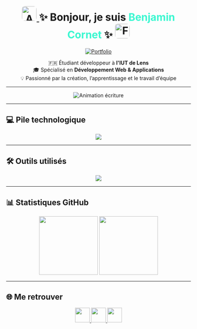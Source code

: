 <h1 align="center">
  <a href="#english-version">
    <img src="https://flagcdn.com/gb.svg" height="40" style="border-radius:8px;" alt="Anglais"/>
  </a>
  ✨ Bonjour, je suis <span style="color:#3AF7D0;">Benjamin Cornet</span> ✨
  <a href="https://github.com/BenjaminC62/BenjaminC62/blob/master/README-FR.md">
    <img src="https://flagcdn.com/fr.svg" height="40" style="border-radius:8px;" alt="Français"/>
  </a>
</h1>

<p align="center">
  <a href="https://cornetbenjaminportfolio.netlify.app/" target="_blank">
    <img src="https://img.shields.io/badge/🌐 Mon%20Portfolio-00CFFF?style=for-the-badge&logo=vercel&logoColor=white" alt="Portfolio"/>
  </a>
</p>

<p align="center">
  🇫🇷 Étudiant développeur à <strong>l'IUT de Lens</strong><br>
  🎓 Spécialisé en <strong>Développement Web & Applications</strong><br>
  💡 Passionné par la création, l’apprentissage et le travail d’équipe
</p>

---

<p align="center">
  <img src="https://readme-typing-svg.herokuapp.com?font=Poppins&weight=700&size=28&pause=3000&color=00CFFF&background=00000000&center=true&vCenter=true&width=700&height=50&lines=Développeur+Fullstack;Toujours+en+quête+de+nouvelles+technologies;Esprit+d'équipe+%26+Résolution+de+problèmes;Code+propre+%26+créatif" alt="Animation écriture" />
</p>

---

## 💻 Pile technologique

<div align="center">
  <img src="https://skillicons.dev/icons?i=html,css,js,ts,react,vue,nuxtjs,tailwind,nodejs,java,php,laravel,py,flask,postgres,sqlite" />
</div>

---

## 🛠️ Outils utilisés

<div align="center">
  <img src="https://skillicons.dev/icons?i=vscode,phpstorm,pycharm,idea,git,github,gitlab,docker,linux,windows,ps,unity" />
</div>

---

## 📊 Statistiques GitHub

<div align="center">
  <img src="https://github-readme-stats.vercel.app/api?username=BenjaminC62&show_icons=true&theme=tokyonight&hide_border=true&count_private=true" height="160"/>
  <img src="https://github-readme-streak-stats.herokuapp.com/?user=BenjaminC62&theme=tokyonight&hide_border=true" height="160"/>
</div>

---

## 🌐 Me retrouver

<div align="center">
  <a href="https://www.linkedin.com/in/benjamin-cornet62/" target="_blank">
    <img src="https://skillicons.dev/icons?i=linkedin" height="40" />
  </a>
  <a href="mailto:benjamin.cornet62@gmail.com" target="_blank">
    <img src="https://skillicons.dev/icons?i=gmail" height="40" />
  </a>
  <a href="https://www.instagram.com/benjamin.c62/" target="_blank">
    <img src="https://skillicons.dev/icons?i=instagram" height="40" />
  </a>
</div>

